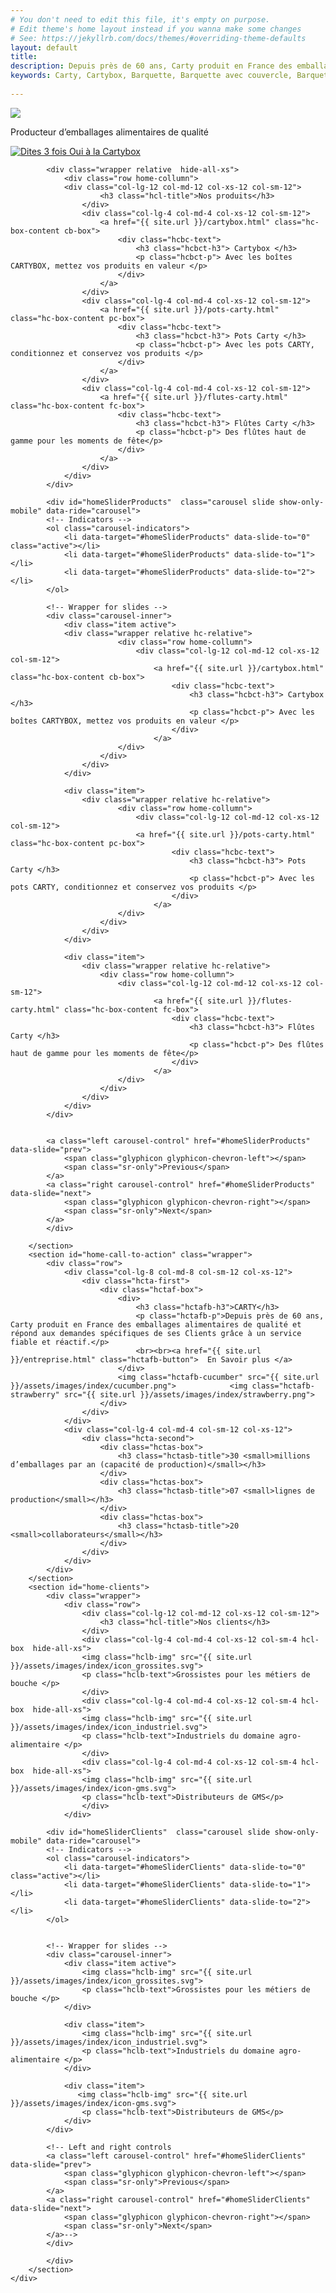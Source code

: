```yaml
---
# You don't need to edit this file, it's empty on purpose.
# Edit theme's home layout instead if you wanna make some changes
# See: https://jekyllrb.com/docs/themes/#overriding-theme-defaults
layout: default
title: 
description: Depuis près de 60 ans, Carty produit en France des emballages alimentaires de qualité et répond aux demandes spécifiques de ses Clients grâce à un service fiable et réactif.
keywords: Carty, Cartybox, Barquette, Barquette avec couvercle, Barquette micro-ondable, Barquette alimentaire, Barquette plastique, Barquette réutilisable, Barquette polypropylène, Caissette plastique, Caissette alimentaire, Caissette micro-ondable, Caissette avec couvercle, Boîte alimentaire, Boîte micro-ondable, Boîte plastique, Boîte avec couvercle, Emballage alimentaire, Emballage plastqiue, Emballage réutilisable, Emballage micro-ondable, Emballage avec couvercle, Pots plastqiues, Ports à rillettes, Pots à miel, Pots à crème fraîche, Pots à fromage frais, Pots alimentaires, Pots polypropylène, Pots PP, Pots PS, Flûtes PS, Flûtes à champagne, Flûtes plastiques
    
---
```

<main class="page-content" aria-label="Content">
    <div id="home">
        <section class="container-fluid no-padding">
            <div class="main-banner">
                <div class="mb-text">
                    <img src="{{ site.url }}/assets/images/index/icon-diamond.svg">
                    <p class="mbt-p">
                    Producteur d’emballages
                    alimentaires de qualité
                    </p>
                </div>
            </div>
            <div class="wrapper relative hc-relative-banner">
                <div class="row ">
                    <div class="col-lg-12 col-md-12 col-xs-12 col-sm-12">
                         <a href="{{ site.url }}/cartybox.html">
                         <img src="{{ site.url }}/assets/images/index/3foisOui.jpg" alt="Dites 3 fois Oui à la Cartybox">
                         </a>
                        </div>
                   </div>
                </div>

            <div class="wrapper relative  hide-all-xs">
                <div class="row home-collumn">
                <div class="col-lg-12 col-md-12 col-xs-12 col-sm-12">
                        <h3 class="hcl-title">Nos produits</h3>
                    </div>
                    <div class="col-lg-4 col-md-4 col-xs-12 col-sm-12">
                        <a href="{{ site.url }}/cartybox.html" class="hc-box-content cb-box">
                            <div class="hcbc-text">
                                <h3 class="hcbct-h3"> Cartybox </h3>
                                <p class="hcbct-p"> Avec les boîtes CARTYBOX, mettez vos produits en valeur </p>
                            </div>
                        </a>
                    </div>
                    <div class="col-lg-4 col-md-4 col-xs-12 col-sm-12">
                        <a href="{{ site.url }}/pots-carty.html" class="hc-box-content pc-box">
                            <div class="hcbc-text">
                                <h3 class="hcbct-h3"> Pots Carty </h3>
                                <p class="hcbct-p"> Avec les pots CARTY, conditionnez et conservez vos produits </p>
                            </div>
                        </a>
                    </div>
                    <div class="col-lg-4 col-md-4 col-xs-12 col-sm-12">
                        <a href="{{ site.url }}/flutes-carty.html" class="hc-box-content fc-box">
                            <div class="hcbc-text">
                                <h3 class="hcbct-h3"> Flûtes Carty </h3>
                                <p class="hcbct-p"> Des flûtes haut de gamme pour les moments de fête</p>
                            </div>
                        </a>
                    </div>
                </div>
            </div>
            
            <div id="homeSliderProducts"  class="carousel slide show-only-mobile" data-ride="carousel">
            <!-- Indicators -->
            <ol class="carousel-indicators">
                <li data-target="#homeSliderProducts" data-slide-to="0" class="active"></li>
                <li data-target="#homeSliderProducts" data-slide-to="1"></li>
                <li data-target="#homeSliderProducts" data-slide-to="2"></li>
            </ol>

            <!-- Wrapper for slides -->
            <div class="carousel-inner">
                <div class="item active">
                <div class="wrapper relative hc-relative">
                            <div class="row home-collumn">
                                <div class="col-lg-12 col-md-12 col-xs-12 col-sm-12">
                                    <a href="{{ site.url }}/cartybox.html" class="hc-box-content cb-box">
                                        <div class="hcbc-text">
                                            <h3 class="hcbct-h3"> Cartybox </h3>
                                            <p class="hcbct-p"> Avec les boîtes CARTYBOX, mettez vos produits en valeur </p>
                                        </div>
                                    </a>
                            </div>
                        </div>
                    </div>
                </div>

                <div class="item">
                    <div class="wrapper relative hc-relative">
                            <div class="row home-collumn">
                                <div class="col-lg-12 col-md-12 col-xs-12 col-sm-12">
                                <a href="{{ site.url }}/pots-carty.html" class="hc-box-content pc-box">
                                        <div class="hcbc-text">
                                            <h3 class="hcbct-h3"> Pots Carty </h3>
                                            <p class="hcbct-p"> Avec les pots CARTY, conditionnez et conservez vos produits </p>
                                        </div>
                                    </a>
                            </div>
                        </div>
                    </div>
                </div>

                <div class="item">
                    <div class="wrapper relative hc-relative">
                        <div class="row home-collumn">
                            <div class="col-lg-12 col-md-12 col-xs-12 col-sm-12">
                                    <a href="{{ site.url }}/flutes-carty.html" class="hc-box-content fc-box">
                                        <div class="hcbc-text">
                                            <h3 class="hcbct-h3"> Flûtes Carty </h3>
                                            <p class="hcbct-p"> Des flûtes haut de gamme pour les moments de fête</p>
                                        </div>
                                    </a>
                            </div>
                        </div>
                    </div>
                </div>
            </div>

            
            <a class="left carousel-control" href="#homeSliderProducts" data-slide="prev">
                <span class="glyphicon glyphicon-chevron-left"></span>
                <span class="sr-only">Previous</span>
            </a>
            <a class="right carousel-control" href="#homeSliderProducts" data-slide="next">
                <span class="glyphicon glyphicon-chevron-right"></span>
                <span class="sr-only">Next</span>
            </a>
            </div>

        </section>
        <section id="home-call-to-action" class="wrapper">
            <div class="row">
                <div class="col-lg-8 col-md-8 col-sm-12 col-xs-12">
                    <div class="hcta-first">
                        <div class="hctaf-box">
                            <div>
                                <h3 class="hctafb-h3">CARTY</h3>
                                <p class="hctafb-p">Depuis près de 60 ans, Carty produit en France des emballages alimentaires de qualité et répond aux demandes spécifiques de ses Clients grâce à un service fiable et réactif.</p>
                                <br><br><a href="{{ site.url }}/entreprise.html" class="hctafb-button">  En Savoir plus </a>   
                            </div> 
                            <img class="hctafb-cucumber" src="{{ site.url }}/assets/images/index/cucumber.png">            <img class="hctafb-strawberry" src="{{ site.url }}/assets/images/index/strawberry.png">      
                        </div>
                    </div>
                </div> 
                <div class="col-lg-4 col-md-4 col-sm-12 col-xs-12">
                    <div class="hcta-second">
                        <div class="hctas-box">
                            <h3 class="hctasb-title">30 <small>millions d’emballages par an (capacité de production)</small></h3>
                        </div>
                        <div class="hctas-box">
                            <h3 class="hctasb-title">07 <small>lignes de production</small></h3>
                        </div>
                        <div class="hctas-box">
                            <h3 class="hctasb-title">20 <small>collaborateurs</small></h3>
                        </div>
                    </div>
                </div> 
            </div>
        </section>
        <section id="home-clients">
            <div class="wrapper">
                <div class="row">
                    <div class="col-lg-12 col-md-12 col-xs-12 col-sm-12">
                        <h3 class="hcl-title">Nos clients</h3>
                    </div>
                    <div class="col-lg-4 col-md-4 col-xs-12 col-sm-4 hcl-box  hide-all-xs">
                    <img class="hclb-img" src="{{ site.url }}/assets/images/index/icon_grossites.svg">
                    <p class="hclb-text">Grossistes pour les métiers de bouche </p>
                    </div>
                    <div class="col-lg-4 col-md-4 col-xs-12 col-sm-4 hcl-box  hide-all-xs">
                    <img class="hclb-img" src="{{ site.url }}/assets/images/index/icon_industriel.svg">
                    <p class="hclb-text">Industriels du domaine agro-alimentaire </p>   
                    </div>
                    <div class="col-lg-4 col-md-4 col-xs-12 col-sm-4 hcl-box  hide-all-xs">
                    <img class="hclb-img" src="{{ site.url }}/assets/images/index/icon-gms.svg">  
                    <p class="hclb-text">Distributeurs de GMS</p>
                    </div>                
                </div>

            <div id="homeSliderClients"  class="carousel slide show-only-mobile" data-ride="carousel">
            <!-- Indicators -->
            <ol class="carousel-indicators">
                <li data-target="#homeSliderClients" data-slide-to="0" class="active"></li>
                <li data-target="#homeSliderClients" data-slide-to="1"></li>
                <li data-target="#homeSliderClients" data-slide-to="2"></li>
            </ol>
            

            <!-- Wrapper for slides -->
            <div class="carousel-inner">
                <div class="item active">
                    <img class="hclb-img" src="{{ site.url }}/assets/images/index/icon_grossites.svg">
                    <p class="hclb-text">Grossistes pour les métiers de bouche </p>
                </div>

                <div class="item">
                    <img class="hclb-img" src="{{ site.url }}/assets/images/index/icon_industriel.svg">
                    <p class="hclb-text">Industriels du domaine agro-alimentaire </p>   
                </div>

                <div class="item">
                   <img class="hclb-img" src="{{ site.url }}/assets/images/index/icon-gms.svg">  
                    <p class="hclb-text">Distributeurs de GMS</p>
                </div>
            </div>

            <!-- Left and right controls 
            <a class="left carousel-control" href="#homeSliderClients" data-slide="prev">
                <span class="glyphicon glyphicon-chevron-left"></span>
                <span class="sr-only">Previous</span>
            </a>
            <a class="right carousel-control" href="#homeSliderClients" data-slide="next">
                <span class="glyphicon glyphicon-chevron-right"></span>
                <span class="sr-only">Next</span>
            </a>-->
            </div>

            </div>
        </section>
    </div>

    
</main>
